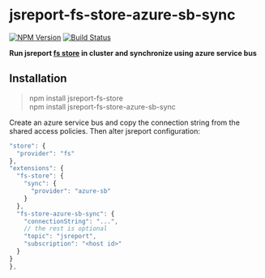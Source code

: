 # jsreport-fs-store-azure-sb-sync
[![NPM Version](http://img.shields.io/npm/v/jsreport-fs-store-azure-sb-sync.svg?style=flat-square)](https://npmjs.com/package/jsreport-fs-store-azure-sb-sync)
[![Build Status](https://travis-ci.org/jsreport/jsreport-fs-store-azure-sb-sync.png?branch=master)](https://travis-ci.org/jsreport/jsreport-fs-store-azure-sb-sync)

**Run jsreport [fs store](https://github.com/jsreport/jsreport-fs-store) in cluster and synchronize using azure service bus**


## Installation

> npm install jsreport-fs-store    
> npm install jsreport-fs-store-azure-sb-sync

Create an azure service bus and copy the connection string from the shared access policies. Then alter jsreport configuration:
```js
"store": {
  "provider": "fs"
},
"extensions": {
  "fs-store": {
    "sync": {
      "provider": "azure-sb"
    }
  },
  "fs-store-azure-sb-sync": {
    "connectionString": "...",
    // the rest is optional
    "topic": "jsreport",
    "subscription": "<host id>"  
  }
}
},
```
